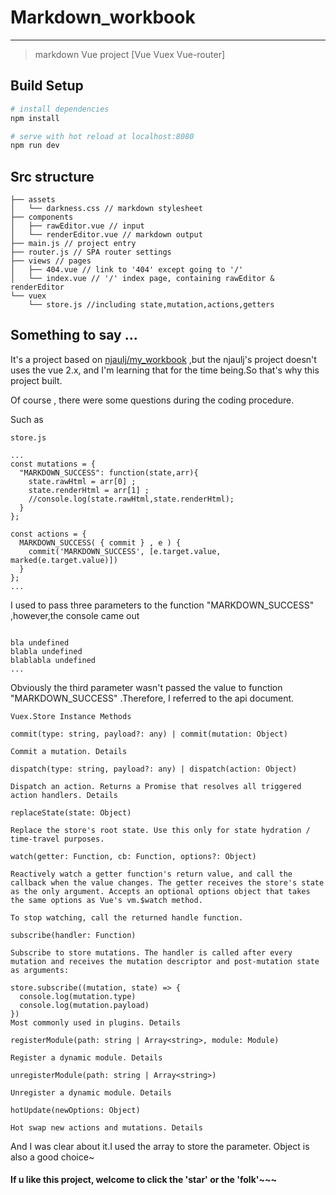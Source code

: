 # Markdown_workbook
_____
> markdown Vue project [Vue Vuex Vue-router]

## Build Setup

``` bash
# install dependencies
npm install

# serve with hot reload at localhost:8080
npm run dev

```
## Src structure
```
├── assets 
│   └── darkness.css // markdown stylesheet
├── components  
│   ├── rawEditor.vue // input 
│   └── renderEditor.vue // markdown output
├── main.js // project entry
├── router.js // SPA router settings
├── views // pages
│   ├── 404.vue // link to '404' except going to '/'
│   └── index.vue // '/' index page, containing rawEditor & renderEditor
└── vuex
    └── store.js //including state,mutation,actions,getters
```

## Something to say ...

It's a project based on [njaulj/my_workbook](https://github.com/njaulj/my_workbook) ,but the njaulj's project doesn't uses the vue 2.x, and I'm learning that for the time being.So that's why this project built.

Of course , there were some questions during the coding procedure.

Such as 
```
store.js

...
const mutations = {
  "MARKDOWN_SUCCESS": function(state,arr){
    state.rawHtml = arr[0] ;
    state.renderHtml = arr[1] ;
    //console.log(state.rawHtml,state.renderHtml);
  }
};

const actions = {
  MARKDOWN_SUCCESS( { commit } , e ) {
    commit('MARKDOWN_SUCCESS', [e.target.value, marked(e.target.value)])
  }
};
...

```
I used to pass three parameters to the function "MARKDOWN_SUCCESS" ,however,the console came out 
```

bla undefined
blabla undefined
blablabla undefined
...

```

Obviously the third parameter wasn't passed the value to function "MARKDOWN_SUCCESS" .Therefore, I referred to the api document.
```
Vuex.Store Instance Methods

commit(type: string, payload?: any) | commit(mutation: Object)

Commit a mutation. Details

dispatch(type: string, payload?: any) | dispatch(action: Object)

Dispatch an action. Returns a Promise that resolves all triggered action handlers. Details

replaceState(state: Object)

Replace the store's root state. Use this only for state hydration / time-travel purposes.

watch(getter: Function, cb: Function, options?: Object)

Reactively watch a getter function's return value, and call the callback when the value changes. The getter receives the store's state as the only argument. Accepts an optional options object that takes the same options as Vue's vm.$watch method.

To stop watching, call the returned handle function.

subscribe(handler: Function)

Subscribe to store mutations. The handler is called after every mutation and receives the mutation descriptor and post-mutation state as arguments:

store.subscribe((mutation, state) => {
  console.log(mutation.type)
  console.log(mutation.payload)
})
Most commonly used in plugins. Details

registerModule(path: string | Array<string>, module: Module)

Register a dynamic module. Details

unregisterModule(path: string | Array<string>)

Unregister a dynamic module. Details

hotUpdate(newOptions: Object)

Hot swap new actions and mutations. Details
```
And I was clear about it.I used the array to store the parameter. 
Object is also a good choice~


#### If u like this project, welcome to click the 'star' or the 'folk'~~~
